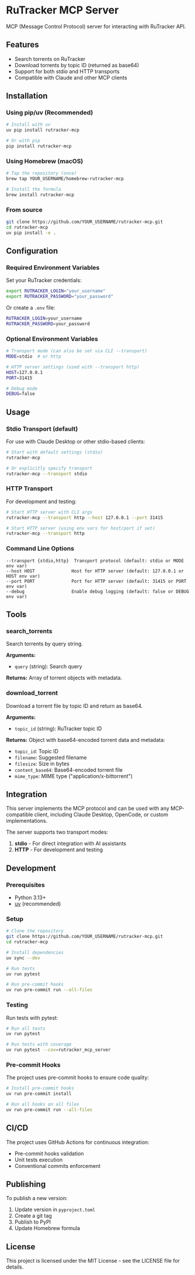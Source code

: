 # RuTracker MCP Server

MCP (Message Control Protocol) server for interacting with RuTracker API.

## Features

- Search torrents on RuTracker
- Download torrents by topic ID (returned as base64)
- Support for both stdio and HTTP transports
- Compatible with Claude and other MCP clients

## Installation

### Using pip/uv (Recommended)

```bash
# Install with uv
uv pip install rutracker-mcp

# Or with pip
pip install rutracker-mcp
```

### Using Homebrew (macOS)

```bash
# Tap the repository (once)
brew tap YOUR_USERNAME/homebrew-rutracker-mcp

# Install the formula
brew install rutracker-mcp
```

### From source

```bash
git clone https://github.com/YOUR_USERNAME/rutracker-mcp.git
cd rutracker-mcp
uv pip install -e .
```

## Configuration

### Required Environment Variables

Set your RuTracker credentials:
```bash
export RUTRACKER_LOGIN="your_username"
export RUTRACKER_PASSWORD="your_password"
```

Or create a `.env` file:
```bash
RUTRACKER_LOGIN=your_username
RUTRACKER_PASSWORD=your_password
```

### Optional Environment Variables

```bash
# Transport mode (can also be set via CLI --transport)
MODE=stdio  # or http

# HTTP server settings (used with --transport http)
HOST=127.0.0.1
PORT=31415

# Debug mode
DEBUG=false
```

## Usage

### Stdio Transport (default)

For use with Claude Desktop or other stdio-based clients:

```bash
# Start with default settings (stdio)
rutracker-mcp

# Or explicitly specify transport
rutracker-mcp --transport stdio
```

### HTTP Transport

For development and testing:

```bash
# Start HTTP server with CLI args
rutracker-mcp --transport http --host 127.0.0.1 --port 31415

# Start HTTP server (using env vars for host/port if set)
rutracker-mcp --transport http
```

### Command Line Options

```
--transport {stdio,http}  Transport protocol (default: stdio or MODE env var)
--host HOST              Host for HTTP server (default: 127.0.0.1 or HOST env var)
--port PORT              Port for HTTP server (default: 31415 or PORT env var)
--debug                  Enable debug logging (default: false or DEBUG env var)
```

## Tools

### search_torrents

Search torrents by query string.

**Arguments:**
- `query` (string): Search query

**Returns:**
Array of torrent objects with metadata.

### download_torrent

Download a torrent file by topic ID and return as base64.

**Arguments:**
- `topic_id` (string): RuTracker topic ID

**Returns:**
Object with base64-encoded torrent data and metadata:
- `topic_id`: Topic ID
- `filename`: Suggested filename
- `filesize`: Size in bytes
- `content_base64`: Base64-encoded torrent file
- `mime_type`: MIME type ("application/x-bittorrent")

## Integration

This server implements the MCP protocol and can be used with any MCP-compatible client,
including Claude Desktop, OpenCode, or custom implementations.

The server supports two transport modes:
1. **stdio** - For direct integration with AI assistants
2. **HTTP** - For development and testing

## Development

### Prerequisites

- Python 3.13+
- [uv](https://github.com/astral-sh/uv) (recommended)

### Setup

```bash
# Clone the repository
git clone https://github.com/YOUR_USERNAME/rutracker-mcp.git
cd rutracker-mcp

# Install dependencies
uv sync --dev

# Run tests
uv run pytest

# Run pre-commit hooks
uv run pre-commit run --all-files
```

### Testing

Run tests with pytest:

```bash
# Run all tests
uv run pytest

# Run tests with coverage
uv run pytest --cov=rutracker_mcp_server
```

### Pre-commit Hooks

The project uses pre-commit hooks to ensure code quality:

```bash
# Install pre-commit hooks
uv run pre-commit install

# Run all hooks on all files
uv run pre-commit run --all-files
```

## CI/CD

The project uses GitHub Actions for continuous integration:
- Pre-commit hooks validation
- Unit tests execution
- Conventional commits enforcement

## Publishing

To publish a new version:
1. Update version in `pyproject.toml`
2. Create a git tag
3. Publish to PyPI
4. Update Homebrew formula

## License

This project is licensed under the MIT License - see the LICENSE file for details.
